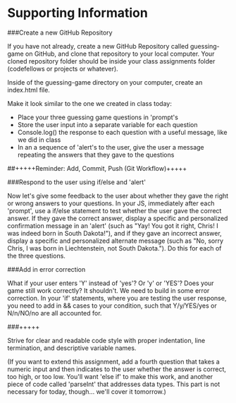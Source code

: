 # Supporting Information

###Create a new GitHub Repository

If you have not already, create a new GitHub Repository called guessing-game on GitHub, and clone that repository to your local computer. Your cloned repository folder should be inside your class assignments folder (codefellows or projects or whatever).

Inside of the guessing-game directory on your computer, create an index.html file.

Make it look similar to the one we created in class today:
- Place your three guessing game questions in 'prompt's
- Store the user input into a separate variable for each question
- Console.log() the response to each question with a useful message, like we did in class
- In an a sequence of 'alert's to the user, give the user a message repeating the answers that they gave to the questions


##+++++Reminder: Add, Commit, Push (Git Workflow)+++++


###Respond to the user using if/else and 'alert'

Now let's give some feedback to the user about whether they gave the right or wrong answers to your questions. In your JS, immediately after each 'prompt', use a if/else statement to test whether the user gave the correct answer. If they gave the correct answer, display a specific and personalized confirmation message in an 'alert' (such as "Yay! You got it right, Chris! I was indeed born in South Dakota!"), and if they gave an incorrect answer, display a specific and personalized alternate message (such as "No, sorry Chris, I was born in Liechtenstein, not South Dakota."). Do this for each of the three questions.

###Add in error correction

What if your user enters 'Y' instead of 'yes'? Or 'y' or 'YES'? Does your game still work correctly? It shouldn't. We need to build in some error correction. In your 'if' statements, where you are testing the user response, you need to add in && cases to your condition, such that Y/y/YES/yes or N/n/NO/no are all accounted for.

###+++++

Strive for clear and readable code style with proper indentation, line termination, and descriptive variable names.

(If you want to extend this assignment, add a fourth question that takes a numeric input and then indicates to the user whether the answer is correct, too high, or too low. You'll want 'else if' to make this work, and another piece of code called 'parseInt' that addresses data types. This part is not necessary for today, though... we'll cover it tomorrow.)
